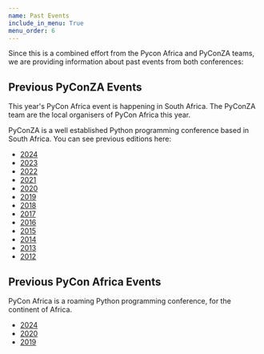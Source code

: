 ```yaml
---
name: Past Events
include_in_menu: True
menu_order: 6
---
```


Since this is a combined effort from the Pycon Africa and PyConZA teams, we are providing information about past events from both conferences:

## Previous PyConZA Events 

This year's PyCon Africa event is happening in South Africa. The PyConZA team are the local organisers of PyCon Africa this year.

PyConZA is a well established Python programming conference based in South Africa. You can see previous editions here:

- [2024](https://2024.za.pycon.org/)
- [2023](https://2023.za.pycon.org/)
- [2022](https://2022.za.pycon.org/)
- [2021](https://2021.za.pycon.org/)
- [2020](https://2020.za.pycon.org/)
- [2019](https://2019.za.pycon.org/)
- [2018](https://2018.za.pycon.org/)
- [2017](https://2017.za.pycon.org/)
- [2016](https://2016.za.pycon.org/)
- [2015](https://2015.za.pycon.org/)
- [2014](https://2014.za.pycon.org/)
- [2013](https://2013.za.pycon.org/)
- [2012](https://2012.za.pycon.org/)

## Previous PyCon Africa Events

PyCon Africa is a roaming Python programming conference, for the continent of Africa.

- [2024](https://africa.pycon.org/2024/)
- [2020](https://africa.pycon.org/2020/)
- [2019](https://africa.pycon.org/2019/report/)



